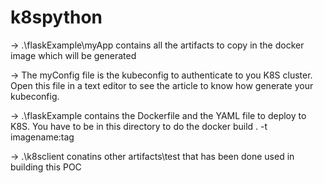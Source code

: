 # k8spython

-> .\flaskExample\myApp contains all the artifacts to copy in the docker image which will be generated

-> The myConfig file is the kubeconfig to authenticate to you K8S cluster. Open this file in a text editor to see the article to know how generate your kubeconfig.

-> .\flaskExample contains the Dockerfile and the YAML file to deploy to K8S. You have to be in this directory to do the docker build . -t imagename:tag

-> .\k8sclient conatins other artifacts\test that has been done used in building this POC

